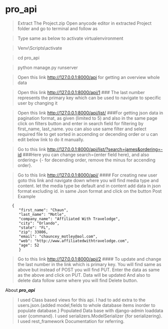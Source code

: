# pro_api


>Extract The Project.zip
>Open anycode editor in extracted Project folder and go to terminal and follow as

>Type same as below to activate virtualenvironment

>Venv\Scripts\activate

>cd pro_api

>python manage.py runserver 

>Open this link http://127.0.0.1:8000/api for getting an overview whole data

>Open this link http://127.0.0.1:8000/api/1            ### The last number represents the primary key which can be used to navigate to specific user by changing it 


>Open this link http://127.0.0.1:8000/api/list/           ###For getting json data in pagination format, as given (limited to 5) and also in the same page click on filters button 
                                                         and enter in search field for filtering by first_name, last_name.
                                                         you can also use same filter and select required file to get sorted in accending or decending order or u can edit
                                                         below link to do it manually. 
                                                         
                                                         
>Go to this link http://127.0.0.1:8000/api/list/?search=james&ordering=-id               ###Here you can change search={enter field here}, and also ordering= {- for decending 
                                                                                           order, remove the minus for accending order}.
                                                                   

>Go to this link  http://127.0.0.1:8000/api/           #### For creating new user goto this link and navigate down where you will find media type and content. 
                                                           let the media type be default and in content add data in json format excluding id. in same Json format and click
                                                           on the button Post
>Example
>                                                           
       {
          "first_name": "Chaun",
          "last_name": "Motle",
          "company_name": "Affiliated With Travelodge",
          "city": "Orlando",
          "state": "FL",
          "zip": 33806,
          "email": "chauncey_motley@aol.com",
          "web": "http://www.affiliatedwithtravelodge.com",
          "age": 52
          }                               


>
                                                       
>Go to this link  http://127.0.0.1:8000/api/2        #### To update and change the last number in the link which is primary key. You will find same as above but instead of POST you will find PUT. Enter the data as same as the above and click on PUT. Data will be updated
                                                         And also to delete data follow same where you will find Delete button.
                                                    
                                                    
                                                    
                                                    
                                                    
                                                    
                                                    
                                                    
 About ***pro_api***
 >I used Class based views for this api.
 >I had to add extra to the users.json.{added model,fields to whole database items inorder to populate database.}
 >Populated Data base with django-admin loaddata user {command}.
 >I used serializers.ModelSerializer {for serializering}.
 >I used rest_framework Documentation for referring.
                                                    
                                                    
                                                    
                         
                                                    

                                                    
                                                    
                                                    

